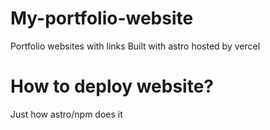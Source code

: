 # My-portfolio-website
Portfolio websites with links
Built with astro hosted by vercel
# How to deploy website?
Just how astro/npm does it
